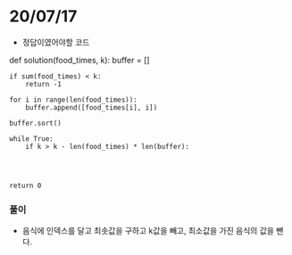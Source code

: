 # 20/07/17
- 정답이였어야할 코드

def solution(food_times, k):
    buffer = []
    
    if sum(food_times) < k:
        return -1
    
    for i in range(len(food_times)):
        buffer.append([food_times[i], i])
    
    buffer.sort()
    
    while True:
        if k > k - len(food_times) * len(buffer):
            
                
            
    
    return 0

### 풀이
- 음식에 인덱스를 달고 최솟값을 구하고 k값을 빼고, 최소값을 가진 음식의 값을 뺀다.